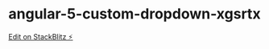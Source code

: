 # angular-5-custom-dropdown-xgsrtx

[Edit on StackBlitz ⚡️](https://stackblitz.com/edit/angular-5-custom-dropdown-xgsrtx)
